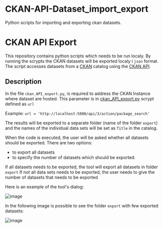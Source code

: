 # CKAN-API-Dataset_import_export
Python scripts for importing and exporting ckan datasets.

# CKAN API Export
This repository contains python scripts which needs to be run localy. By running the scrypts the CKAN datasets will be exported localy i `json` format.
The script accesses datasets from a [CKAN](https://ckan.org/) catalog using the [CKAN API](https://docs.ckan.org/en/2.9/api/). 

## Description

In the file `ckan_API_export.py`, is required to address the CKAN Instance where dataset are hosted. This parameter is in [ckan_API_export.py](https://github.com/MarijaKnezevic/CKAN-API-export/blob/main/ckan_API_export.py) scrypt defined as `url` 

Example:
`url = 'http://localhost:5000/api/3/action/package_search'`

The results will be exported to a separate folder (name of the folder `export`) and the names of the individual data sets will be set as `Title` in the catalog.

When the code is executed, the user will be asked whether all datasets should be exported.
There are two options: 
- to export all datasets
- to specify the number of datasets which should be exported.

If all datasets needs to be exported, the tool will export all datasets in folder `export`
If not all data sets needs to be exported, the user needs to give the number of datasets that needs to be exported


Here is an example of the tool's dialog:

![image](https://github.com/MarijaKnezevic/CKAN-API-export/assets/93824048/b2d6d229-bab9-4f17-afbd-7acb2d8ab0fd)

In the following image is possible to see the folder `export` with few exported datasets:

![image](https://github.com/MarijaKnezevic/CKAN-API-export/assets/93824048/2ab39f31-2840-4f34-b499-95f67596c82a)
